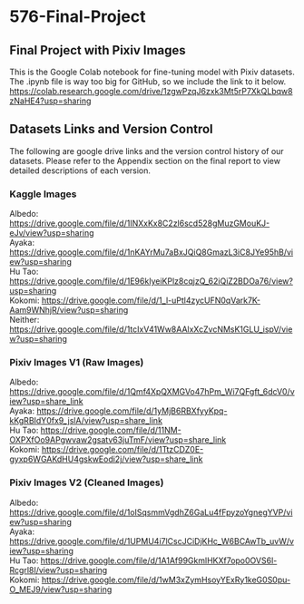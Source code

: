 # 576-Final-Project

## **Final Project with Pixiv Images**
This is the Google Colab notebook for fine-tuning model with Pixiv datasets. The .ipynb file is way too big for GitHub, so we include the link to it below. \
https://colab.research.google.com/drive/1zgwPzqJ6zxk3Mt5rP7XkQLbqw8zNaHE4?usp=sharing

## **Datasets Links and Version Control**

The following are google drive links and the version control history of our datasets. Please refer to the Appendix section on the final report to view detailed descriptions of each version.

### Kaggle Images

Albedo:
https://drive.google.com/file/d/1INXxKx8C2zl6scd528gMuzGMouKJ-eJv/view?usp=sharing \
Ayaka:
https://drive.google.com/file/d/1nKAYrMu7aBxJQiQ8GmazL3iC8JYe95hB/view?usp=sharing \
Hu Tao:
https://drive.google.com/file/d/1E96kIyeiKPlz8cqjzQ_62iQiZ2BDOa76/view?usp=sharing \
Kokomi:
https://drive.google.com/file/d/1_l-uPtl4zycUFN0qVark7K-Aam9WNhjR/view?usp=sharing \
Neither:
https://drive.google.com/file/d/1tcIxV41Ww8AAlxXcZvcNMsK1GLU_ispV/view?usp=sharing

### Pixiv Images V1 (Raw Images)

Albedo: 
https://drive.google.com/file/d/1Qmf4XpQXMGVo47hPm_Wi7QFgft_6dcV0/view?usp=share_link \
Ayaka: 
https://drive.google.com/file/d/1yMjB6RBXfyyKpq-kKgRBIdY0fx9_jslA/view?usp=share_link \
Hu Tao: 
https://drive.google.com/file/d/11NM-OXPXfOo9APgwvaw2gsatv63juTmF/view?usp=share_link \
Kokomi: 
https://drive.google.com/file/d/1TtzCDZ0E-gyxp6WGAKdHU4gskwEodi2j/view?usp=share_link

###  Pixiv Images V2 (Cleaned Images)

Albedo: 
https://drive.google.com/file/d/1oISqsmmVgdhZ6GaLu4fFpyzoYgnegYVP/view?usp=sharing \
Ayaka: 
https://drive.google.com/file/d/1UPMU4i7lCscJCiDjKHc_W6BCAwTb_uvW/view?usp=sharing \
Hu Tao: 
https://drive.google.com/file/d/1A1Af99GkmlHKXf7opo0OVS6l-Rcgrl8I/view?usp=sharing \
Kokomi:
https://drive.google.com/file/d/1wM3xZymHsoyYExRy1keG0S0pu-O_MEJ9/view?usp=sharing

